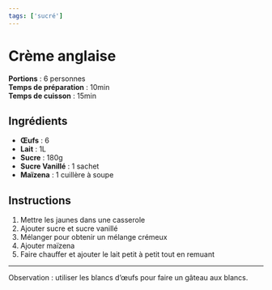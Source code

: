 ```yaml
---
tags: ['sucré']
---
```


# Crème anglaise

**Portions** : 6 personnes  
**Temps de préparation** : 10min  
**Temps de cuisson** : 15min  

<TagLinks />

## Ingrédients

- **Œufs** : 6
- **Lait** : 1L
- **Sucre** : 180g
- **Sucre Vanillé** : 1 sachet
- **Maïzena** : 1 cuillère à soupe

## Instructions

1. Mettre les jaunes dans une casserole
2. Ajouter sucre et sucre vanillé
3. Mélanger pour obtenir un mélange crémeux
4. Ajouter maïzena
5. Faire chauffer et ajouter le lait petit à petit tout en remuant

---

Observation : utiliser les blancs d’œufs pour faire un gâteau aux blancs.